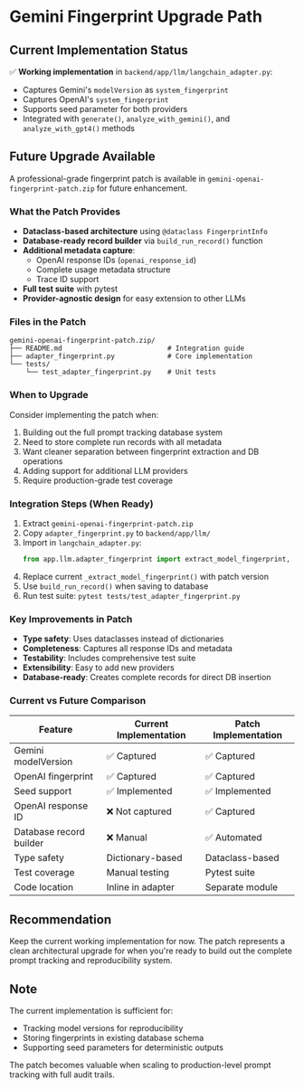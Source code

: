 # Gemini Fingerprint Upgrade Path

## Current Implementation Status
✅ **Working implementation** in `backend/app/llm/langchain_adapter.py`:
- Captures Gemini's `modelVersion` as `system_fingerprint`
- Captures OpenAI's `system_fingerprint`
- Supports seed parameter for both providers
- Integrated with `generate()`, `analyze_with_gemini()`, and `analyze_with_gpt4()` methods

## Future Upgrade Available
A professional-grade fingerprint patch is available in `gemini-openai-fingerprint-patch.zip` for future enhancement.

### What the Patch Provides
- **Dataclass-based architecture** using `@dataclass FingerprintInfo`
- **Database-ready record builder** via `build_run_record()` function
- **Additional metadata capture**:
  - OpenAI response IDs (`openai_response_id`)
  - Complete usage metadata structure
  - Trace ID support
- **Full test suite** with pytest
- **Provider-agnostic design** for easy extension to other LLMs

### Files in the Patch
```
gemini-openai-fingerprint-patch.zip/
├── README.md                          # Integration guide
├── adapter_fingerprint.py             # Core implementation
└── tests/
    └── test_adapter_fingerprint.py    # Unit tests
```

### When to Upgrade
Consider implementing the patch when:
1. Building out the full prompt tracking database system
2. Need to store complete run records with all metadata
3. Want cleaner separation between fingerprint extraction and DB operations
4. Adding support for additional LLM providers
5. Require production-grade test coverage

### Integration Steps (When Ready)
1. Extract `gemini-openai-fingerprint-patch.zip`
2. Copy `adapter_fingerprint.py` to `backend/app/llm/`
3. Import in `langchain_adapter.py`:
   ```python
   from app.llm.adapter_fingerprint import extract_model_fingerprint, build_run_record
   ```
4. Replace current `_extract_model_fingerprint()` with patch version
5. Use `build_run_record()` when saving to database
6. Run test suite: `pytest tests/test_adapter_fingerprint.py`

### Key Improvements in Patch
- **Type safety**: Uses dataclasses instead of dictionaries
- **Completeness**: Captures all response IDs and metadata
- **Testability**: Includes comprehensive test suite
- **Extensibility**: Easy to add new providers
- **Database-ready**: Creates complete records for direct DB insertion

### Current vs Future Comparison
| Feature | Current Implementation | Patch Implementation |
|---------|----------------------|---------------------|
| Gemini modelVersion | ✅ Captured | ✅ Captured |
| OpenAI fingerprint | ✅ Captured | ✅ Captured |
| Seed support | ✅ Implemented | ✅ Implemented |
| OpenAI response ID | ❌ Not captured | ✅ Captured |
| Database record builder | ❌ Manual | ✅ Automated |
| Type safety | Dictionary-based | Dataclass-based |
| Test coverage | Manual testing | Pytest suite |
| Code location | Inline in adapter | Separate module |

## Recommendation
Keep the current working implementation for now. The patch represents a clean architectural upgrade for when you're ready to build out the complete prompt tracking and reproducibility system.

## Note
The current implementation is sufficient for:
- Tracking model versions for reproducibility
- Storing fingerprints in existing database schema
- Supporting seed parameters for deterministic outputs

The patch becomes valuable when scaling to production-level prompt tracking with full audit trails.